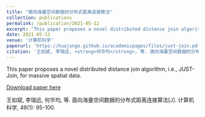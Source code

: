 ```yaml
---
title: "面向海量空间数据的分布式距离连接算法"
collection: publications
permalink: /publication/2021-05-12
excerpt: 'This paper proposes a novel distributed distance join algorithm, i.e., JUST-Join, for massive spatial data.'
date: 2021-05-12
venue: '计算机科学'
paperurl: 'https://huajunge.github.io/academicpages/files/just-join.pdf'
citation: '王如斌, 李瑞远, <strong>何华均</strong>, 等. 面向海量空间数据的分布式距离连接算法[J]. <strong>计算机科学</strong>, 49(1): 95-100.'
---
```

This paper proposes a novel distributed distance join algorithm, i.e., JUST-Join, for massive spatial data.

[Download paper here](https://huajunge.github.io/academicpages/files/just-join.pdf)

王如斌, 李瑞远, 何华均, 等. 面向海量空间数据的分布式距离连接算法[J]. 计算机科学, 49(1): 95-100.